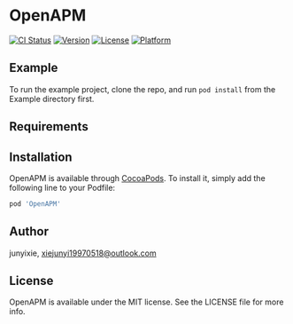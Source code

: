 # OpenAPM

[![CI Status](https://img.shields.io/travis/junyixie/OpenAPM.svg?style=flat)](https://travis-ci.org/junyixie/OpenAPM)
[![Version](https://img.shields.io/cocoapods/v/OpenAPM.svg?style=flat)](https://cocoapods.org/pods/OpenAPM)
[![License](https://img.shields.io/cocoapods/l/OpenAPM.svg?style=flat)](https://cocoapods.org/pods/OpenAPM)
[![Platform](https://img.shields.io/cocoapods/p/OpenAPM.svg?style=flat)](https://cocoapods.org/pods/OpenAPM)

## Example

To run the example project, clone the repo, and run `pod install` from the Example directory first.

## Requirements

## Installation

OpenAPM is available through [CocoaPods](https://cocoapods.org). To install
it, simply add the following line to your Podfile:

```ruby
pod 'OpenAPM'
```

## Author

junyixie, xiejunyi19970518@outlook.com

## License

OpenAPM is available under the MIT license. See the LICENSE file for more info.
